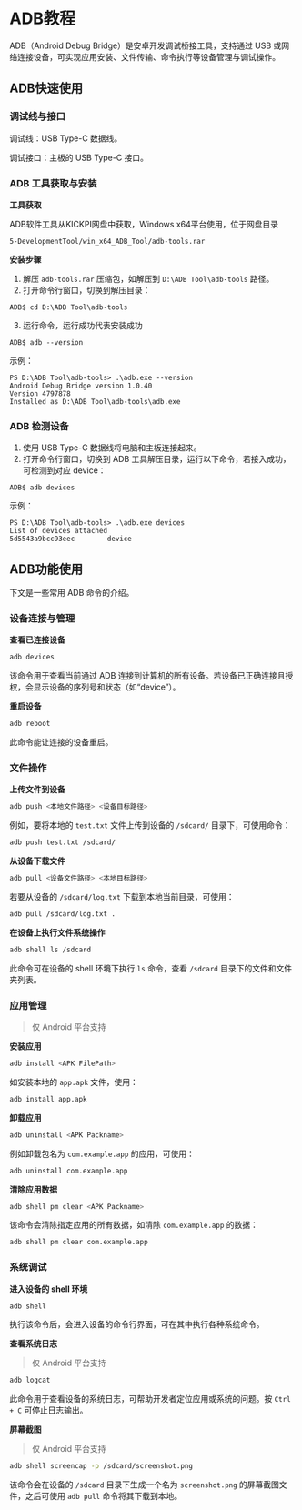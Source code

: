 # ADB教程

ADB（Android Debug Bridge）是安卓开发调试桥接工具，支持通过 USB 或网络连接设备，可实现应用安装、文件传输、命令执行等设备管理与调试操作。



## ADB快速使用

### 调试线与接口

调试线：USB Type-C 数据线。

调试接口：主板的 USB Type-C 接口。



### **ADB 工具获取与安装**

**工具获取**

ADB软件工具从KICKPI网盘中获取，Windows x64平台使用，位于网盘目录

```
5-DevelopmentTool/win_x64_ADB_Tool/adb-tools.rar
```

**安装步骤**

1. 解压 `adb-tools.rar` 压缩包，如解压到 `D:\ADB Tool\adb-tools` 路径。
2. 打开命令行窗口，切换到解压目录：

```
ADB$ cd D:\ADB Tool\adb-tools
```

3. 运行命令，运行成功代表安装成功

```
ADB$ adb --version
```

示例：

```
PS D:\ADB Tool\adb-tools> .\adb.exe --version
Android Debug Bridge version 1.0.40
Version 4797878
Installed as D:\ADB Tool\adb-tools\adb.exe
```



### **ADB 检测设备**

1. 使用 USB Type-C 数据线将电脑和主板连接起来。
2. 打开命令行窗口，切换到 ADB 工具解压目录，运行以下命令，若接入成功，可检测到对应 device：

```
ADB$ adb devices
```

示例：

```
PS D:\ADB Tool\adb-tools> .\adb.exe devices
List of devices attached
5d5543a9bcc93eec        device
```



## ADB功能使用

下文是一些常用 ADB 命令的介绍。



### 设备连接与管理

**查看已连接设备**

```bash
adb devices
```

该命令用于查看当前通过 ADB 连接到计算机的所有设备。若设备已正确连接且授权，会显示设备的序列号和状态（如“device”）。

**重启设备**

```bash
adb reboot
```

此命令能让连接的设备重启。



### 文件操作

**上传文件到设备**

```bash
adb push <本地文件路径> <设备目标路径>
```

例如，要将本地的 `test.txt` 文件上传到设备的 `/sdcard/` 目录下，可使用命令：

```bash
adb push test.txt /sdcard/
```

**从设备下载文件**

```bash
adb pull <设备文件路径> <本地目标路径>
```

若要从设备的 `/sdcard/log.txt` 下载到本地当前目录，可使用：

```bash
adb pull /sdcard/log.txt .
```

**在设备上执行文件系统操作**

```bash
adb shell ls /sdcard
```

此命令可在设备的 shell 环境下执行 `ls` 命令，查看 `/sdcard` 目录下的文件和文件夹列表。



### 应用管理

> 仅 Android 平台支持

**安装应用**

```bash
adb install <APK FilePath>
```

如安装本地的 `app.apk` 文件，使用：

```bash
adb install app.apk
```

**卸载应用**

```bash
adb uninstall <APK Packname>
```

例如卸载包名为 `com.example.app` 的应用，可使用：

```bash
adb uninstall com.example.app
```

**清除应用数据**

```bash
adb shell pm clear <APK Packname>
```

该命令会清除指定应用的所有数据，如清除 `com.example.app` 的数据：

```bash
adb shell pm clear com.example.app
```



### 系统调试

**进入设备的 shell 环境**

```bash
adb shell
```

执行该命令后，会进入设备的命令行界面，可在其中执行各种系统命令。

**查看系统日志**

> 仅 Android 平台支持

```bash
adb logcat
```

此命令用于查看设备的系统日志，可帮助开发者定位应用或系统的问题。按 `Ctrl + C` 可停止日志输出。

**屏幕截图**

> 仅 Android 平台支持

```bash
adb shell screencap -p /sdcard/screenshot.png
```

该命令会在设备的 `/sdcard` 目录下生成一个名为 `screenshot.png` 的屏幕截图文件，之后可使用 `adb pull` 命令将其下载到本地。

